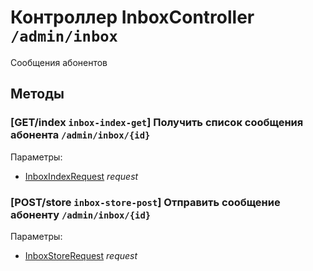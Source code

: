 # Контроллер InboxController `/admin/inbox`

Сообщения абонентов

## Методы

### [GET/index `inbox-index-get`] Получить список сообщения абонента `/admin/inbox/{id}`

Параметры: 

- [InboxIndexRequest](../OBJECT.md#InboxIndexRequest) *request*

### [POST/store `inbox-store-post`] Отправить сообщение абоненту `/admin/inbox/{id}`

Параметры: 

- [InboxStoreRequest](../OBJECT.md#InboxStoreRequest) *request*
